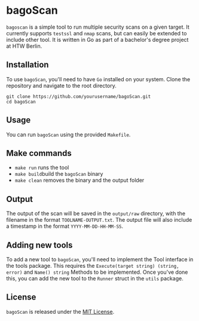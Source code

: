 # bagoScan

`bagoscan` is a simple tool to run multiple security scans on a given target.
It currently supports `testssl` and `nmap` scans, but can easily be extended 
to include other tool.
It is written in Go as part of a bachelor's degree project at HTW Berlin.

## Installation

To use `bagoScan`, you'll need to have `Go` installed on your system.
Clone the repository and navigate to the root directory.

```
git clone https://github.com/yourusername/bagoScan.git
cd bagoScan
```

## Usage

You can run `bagoScan` using the provided `Makefile`.

## Make commands
* `make run` runs the tool
* `make build`build the `bagoScan` binary
* `make clean` removes the binary and the output folder


## Output

The output of the scan will be saved in the `output/raw` directory,
with the filename in the format `TOOLNAME-OUTPUT.txt`.
The output file will also include a timestamp in the format `YYYY-MM-DD-HH-MM-SS`.


## Adding new tools

To add a new tool to `bagoScan`, you'll need to implement the Tool interface in the tools package.
This requires the `Execute(target string) (string, error)` and `Name() string` Methods to be implemented. 
Once you've done this, you can add the new tool to the `Runner` struct in the `utils` package.


## License

`bagoScan` is released under the [MIT License](https://github.com/pomcom/bagoScan/blob/main/LICENSE).
